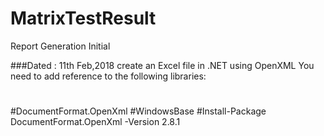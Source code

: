 # MatrixTestResult
Report Generation Initial

###Dated : 11th Feb,2018
create an Excel file in .NET using OpenXML
You need to add reference to the following libraries: 
#
#DocumentFormat.OpenXml 
#WindowsBase 
#Install-Package DocumentFormat.OpenXml -Version 2.8.1 

